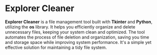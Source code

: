 # Explorer Cleaner

**Explorer Cleaner** is a file management tool built with **Tkinter** and **Python**, utilizing the **os** library. It helps you efficiently organize and delete unnecessary files, keeping your system clean and optimized. The tool automates the process of file deletion and organization, saving you time and storage space while improving system performance. It's a simple yet effective solution for maintaining a tidy file system.
